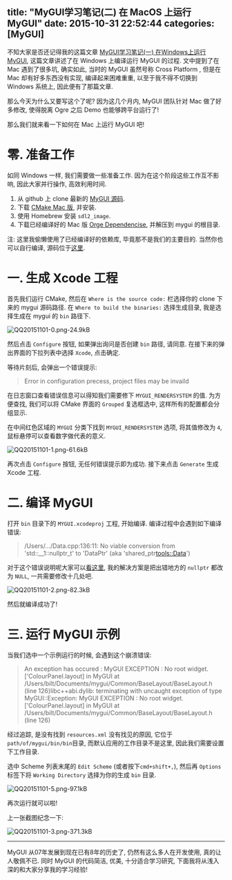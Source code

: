 title: "MyGUI学习笔记(二) 在 MacOS 上运行MyGUI"
date: 2015-10-31 22:52:44
categories: [MyGUI]
---


不知大家是否还记得我的这篇文章 [MyGUI学习笔记(一) 在Windows上运行MyGUI][1], 这篇文章讲述了在 Windows 上编译运行 MyGUI 的过程. 文中提到了在 Mac 遇到了很多坑, 确实如此, 当时的 MyGUI 虽然号称 Cross Platform , 但是在 Mac 却有好多东西没有实现, 编译起来困难重重, 以至于我不得不切换到 Windows 系统上, 因此便有了那篇文章.

那么今天为什么又要写这个了呢? 因为这几个月内, MyGUI 团队针对 Mac 做了好多修改, 使得脱离 Ogre 之后 Demo 也能够跨平台运行了!

那么我们就来看一下如何在 Mac 上运行 MyGUI 吧!

# 零. 准备工作

如同 Windows 一样, 我们需要做一些准备工作. 因为在这个阶段这些工作互不影响, 因此大家并行操作, 高效利用时间.

1. 从 github 上 clone 最新的 [MyGUI 源码][2].
2. 下载 [CMake Mac 版][3], 并安装.
3. 使用 Homebrew 安装 `sdl2_image`.
3. 下载已经编译好的 Mac 版 [Orge Dependencise][4], 并解压到 mygui 的根目录.

注: 这里我偷懒使用了已经编译好的依赖库, 毕竟那不是我们的主要目的. 当然你也可以自行编译, 源码位于[这里][5]. 

# 一. 生成 Xcode 工程

首先我们运行 CMake, 然后在 `Where is the source code:` 栏选择你的 clone 下来的 mygui 源码路径. 在 `Where to build the binaries:` 选择生成目录, 我是选择生成在 mygui 的 `bin` 路径下.

![QQ20151101-0.png-24.9kB][6]

然后点击 `Configure` 按钮, 如果弹出询问是否创建 `bin` 路径, 请同意. 在接下来的弹出界面的下拉列表中选择 `Xcode`, 点击确定.

等待片刻后, 会弹出一个错误提示:

> Error in configuration precess, project files may be invaild

在日志窗口查看错误信息可以得知我们需要修下 `MYGUI_RENDERSYSTEM` 的值. 为方便查找, 我们可以将 CMake 界面的 `Grouped` 复选框选中, 这样所有的配置都会分组显示. 

在中间红色区域的 `MYGUI` 分类下找到 `MYGUI_RENDERSYSTEM` 选项, 将其值修改为 `4`, 鼠标悬停可以查看数字做代表的意义.

![QQ20151101-1.png-61.6kB][7]

再次点击 `Configure` 按钮, 无任何错误提示即为成功. 接下来点击 `Generate` 生成 Xcode 工程.

# 二. 编译 MyGUI

打开 `bin` 目录下的 `MYGUI.xcodeproj` 工程, 开始编译.  编译过程中会遇到如下编译错误:

> /Users/.../Data.cpp:136:11: No viable conversion from 'std::__1::nullptr_t' to 'DataPtr' (aka 'shared_ptr<tools::Data>')

对于这个错误说明呢大家可以[看这里][11], 我的解决方案是把出错地方的 `nullptr` 都改为 `NULL`, 一共需要修改十几处吧.

![QQ20151101-2.png-82.3kB][8]

然后就编译成功了!

# 三. 运行 MyGUI 示例

当我们选中一个示例运行的时候, 会遇到这个崩溃错误:

> An exception has occured : MyGUI EXCEPTION : No root widget. ['ColourPanel.layout]
 in MyGUI at /Users/bilt/Documents/mygui/Common/BaseLayout/BaseLayout.h (line 126)libc++abi.dylib: terminating with uncaught exception of type MyGUI::Exception: MyGUI EXCEPTION : No root widget. ['ColourPanel.layout]
 in MyGUI at /Users/bilt/Documents/mygui/Common/BaseLayout/BaseLayout.h (line 126)
 
经过追踪, 是没有找到 `resources.xml` 没有找见的原因, 它位于 `path/of/mygui/bin/bin`目录, 而默认应用的工作目录不是这里, 因此我们需要设置下工作目录.

选中 Scheme 列表末尾的 `Edit Scheme` (或者按下`cmd+shift+,`), 然后再 `Options` 标签下将 `Working Directory` 选择为你的生成 `bin` 目录.

![QQ20151101-5.png-97.1kB][9]

再次运行就可以啦!

上一张截图纪念一下:

![QQ20151101-3.png-371.3kB][10]

---

MyGUI 从07年发展到现在已有8年的历史了, 仍然有这么多人在开发使用, 真的让人敬佩不已. 同时 MyGUI 的代码简洁, 优美, 十分适合学习研究, 下面我将从浅入深的和大家分享我的学习经验!


  [1]: http://blog.justbilt.com/2015/05/29/mygui-1-run-on-windows
  [2]: https://github.com/MyGUI/mygui
  [3]: https://cmake.org/download/
  [4]: http://jaist.dl.sourceforge.net/project/ogre/ogre-dependencies-mac/1.8/OgreDependencies_OSX_20120525.zip
  [5]: https://bitbucket.org/cabalistic/ogredeps
  [6]: http://static.zybuluo.com/justbilt/ultxdpj801k222om0tyr205m/QQ20151101-0.png
  [7]: http://static.zybuluo.com/justbilt/xiit07e4x4z8khyymr3d0a8z/QQ20151101-1.png
  [8]: http://static.zybuluo.com/justbilt/tfk0iznreipqw8m02ge20d3r/QQ20151101-2.png
  [9]: http://static.zybuluo.com/justbilt/6smjifuob0cc0g24yis212t1/QQ20151101-5.png
  [10]: http://static.zybuluo.com/justbilt/qeeokj32fvk2qgkufmwk0ki9/QQ20151101-3.png
  [11]: https://github.com/MyGUI/mygui/pull/82